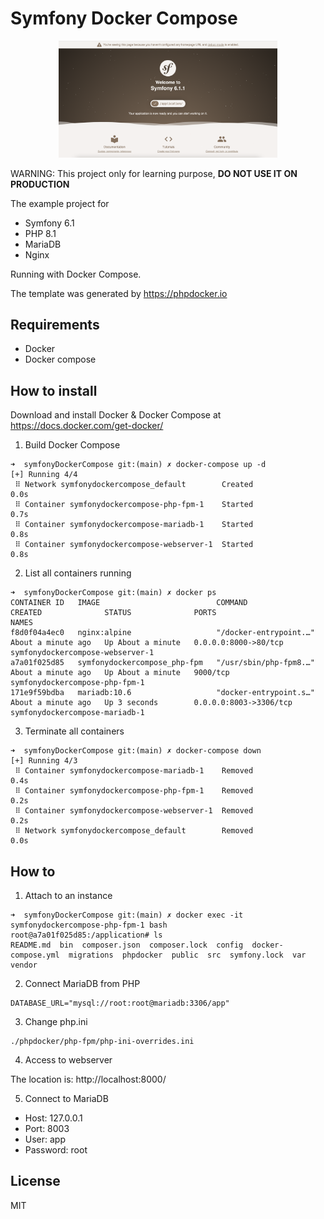 # Symfony Docker Compose

<p style="text-align:center">
  <img src="thumbnail.png" width="350" alt="thumbnail"/>
</p>

WARNING: This project only for learning purpose, **DO NOT USE IT ON PRODUCTION**

The example project for 
- Symfony 6.1
- PHP 8.1 
- MariaDB
- Nginx

Running with Docker Compose.
 
The template was generated by https://phpdocker.io

##  Requirements
- Docker 
- Docker compose

## How to install

Download and install Docker & Docker Compose at https://docs.docker.com/get-docker/

1. Build Docker Compose

```
➜  symfonyDockerCompose git:(main) ✗ docker-compose up -d
[+] Running 4/4
 ⠿ Network symfonydockercompose_default        Created                                                                                                                                                           0.0s
 ⠿ Container symfonydockercompose-php-fpm-1    Started                                                                                                                                                           0.7s
 ⠿ Container symfonydockercompose-mariadb-1    Started                                                                                                                                                           0.8s
 ⠿ Container symfonydockercompose-webserver-1  Started                                                                                                                                                           0.8s
 ```

2. List all containers running

```
➜  symfonyDockerCompose git:(main) ✗ docker ps
CONTAINER ID   IMAGE                          COMMAND                  CREATED              STATUS              PORTS                    NAMES
f8d0f04a4ec0   nginx:alpine                   "/docker-entrypoint.…"   About a minute ago   Up About a minute   0.0.0.0:8000->80/tcp     symfonydockercompose-webserver-1
a7a01f025d85   symfonydockercompose_php-fpm   "/usr/sbin/php-fpm8.…"   About a minute ago   Up About a minute   9000/tcp                 symfonydockercompose-php-fpm-1
171e9f59bdba   mariadb:10.6                   "docker-entrypoint.s…"   About a minute ago   Up 3 seconds        0.0.0.0:8003->3306/tcp   symfonydockercompose-mariadb-1
```

3. Terminate all containers
```
➜  symfonyDockerCompose git:(main) ✗ docker-compose down
[+] Running 4/3
 ⠿ Container symfonydockercompose-mariadb-1    Removed                                                                                                                                                           0.4s
 ⠿ Container symfonydockercompose-php-fpm-1    Removed                                                                                                                                                           0.2s
 ⠿ Container symfonydockercompose-webserver-1  Removed                                                                                                                                                           0.2s
 ⠿ Network symfonydockercompose_default        Removed                                                                                                                                                           0.0s
```

## How to

1. Attach to an instance
```
➜  symfonyDockerCompose git:(main) ✗ docker exec -it symfonydockercompose-php-fpm-1 bash
root@a7a01f025d85:/application# ls
README.md  bin  composer.json  composer.lock  config  docker-compose.yml  migrations  phpdocker  public  src  symfony.lock  var  vendor
```

2. Connect MariaDB from PHP
```
DATABASE_URL="mysql://root:root@mariadb:3306/app"
```

3. Change php.ini
```
./phpdocker/php-fpm/php-ini-overrides.ini
```
4. Access to webserver

The location is: http://localhost:8000/

5. Connect to MariaDB 

- Host: 127.0.0.1
- Port: 8003
- User: app
- Password: root


## License

MIT
